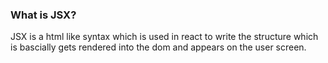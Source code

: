 ### What is JSX?

JSX is a html like syntax which is used in react to write the structure which is bascially gets rendered into the dom and appears on the user screen.
